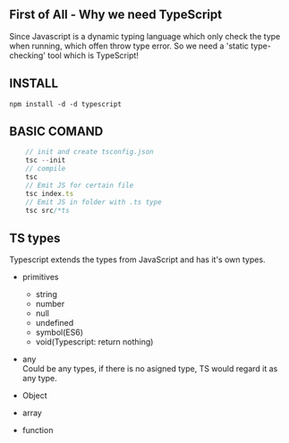 ## First of All - Why we need TypeScript
Since Javascript is a dynamic typing language which only check the type when running, which offen throw type error.
So we need a 'static type-checking' tool which is TypeScript!

## INSTALL
`npm install -d -d typescript`

## BASIC COMAND
```ts
    // init and create tsconfig.json
    tsc --init
    // compile
    tsc
    // Emit JS for certain file
    tsc index.ts
    // Emit JS in folder with .ts type
    tsc src/*ts
```

## TS types
Typescript extends the types from JavaScript and has it's own types.

- primitives  
    - string
    - number
    - null
    - undefined
    - symbol(ES6)
    - void(Typescript: return nothing)

- any  
    Could be any types, if there is no asigned type, TS would regard it as any type.

- Object
- array
- function


